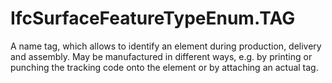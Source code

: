 IfcSurfaceFeatureTypeEnum.TAG
=============================
A name tag, which allows to identify an element during production, delivery
and assembly. May be manufactured in different ways, e.g. by printing or
punching the tracking code onto the element or by attaching an actual tag.


